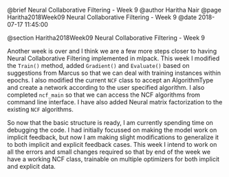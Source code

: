 @brief Neural Collaborative Filtering - Week 9
@author Haritha Nair
@page Haritha2018Week09 Neural Collaborative Filtering - Week 9
@date 2018-07-17 11:45:00

@section Haritha2018Week09 Neural Collaborative Filtering - Week 9

Another week is over and I think we are a few more steps closer to having Neural Collaborative Filtering implemented in mlpack. This week I modified the `Train()` method, added `Gradient()` and `Evaluate()` based on suggestions from Marcus so that we can deal with training instances within epochs. I also modified the current `NCF` class to accept an AlgorithmType and create a network according to the user specified algorithm. I also completed `ncf_main` so that we can access the NCF algorithms from command line interface. I have also added Neural matrix factorization to the existing `NCF` algorithms.

So now that the basic structure is ready, I am currently spending time on debugging the code. I had initially focussed on making the model work on implicit feedback, but now I am making slight modifications to generalize it to both implicit and explicit feedback cases. This week I intend to work on all the errors and small changes required so that by end of the week we have a working NCF class, trainable on multiple optimizers for both implicit and explicit data.
